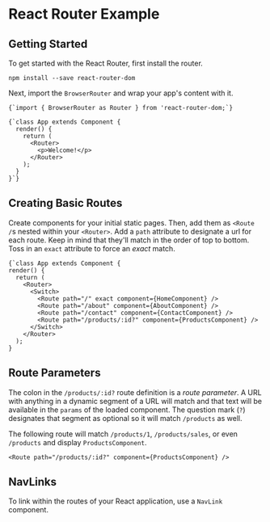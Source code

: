 # React Router Example
## Getting Started
To get started with the React Router, first install the router.

````
npm install --save react-router-dom
````

Next, import the `BrowserRouter` and wrap your app's content with it.</p>

````
{`import { BrowserRouter as Router } from 'react-router-dom;`}
````

````
{`class App extends Component {
  render() {
    return (
      <Router>
        <p>Welcome!</p>
      </Router>
    );
  }
}`}
````

## Creating Basic Routes
Create components for your initial static pages. Then, add them as `<Route /`s nested within your `<Router>`. Add a `path` attribute to designate a url for each route. Keep in mind that they'll match in the order of top to bottom. Toss in an `exact` attribute to force an _exact_ match.

````
{`class App extends Component {
render() {
  return (
    <Router>
      <Switch>
        <Route path="/" exact component={HomeComponent} />
        <Route path="/about" component={AboutComponent} />
        <Route path="/contact" component={ContactComponent} />
        <Route path="/products/:id?" component={ProductsComponent} />
      </Switch>
    </Router>
  );
}
````

## Route Parameters

The colon in the `/products/:id?` route definition is a _route parameter_. A URL with anything in a dynamic segment of a URL will match and that text will be available in the `params` of the loaded component. The question mark (`?`) designates that segment as optional so it will match `/products` as well.

The following route will match `/products/1`, `/products/sales`, or even `/products` and display `ProductsComponent`.
```
<Route path="/products/:id?" component={ProductsComponent} />
```

## NavLinks
To link within the routes of your React application, use a `NavLink` component.
